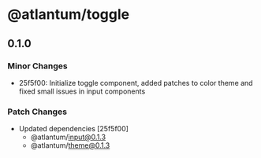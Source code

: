 # @atlantum/toggle

## 0.1.0
### Minor Changes

- 25f5f00: Initialize toggle component, added patches to color theme and fixed small issues in input components

### Patch Changes

- Updated dependencies [25f5f00]
  - @atlantum/input@0.1.3
  - @atlantum/theme@0.1.3
